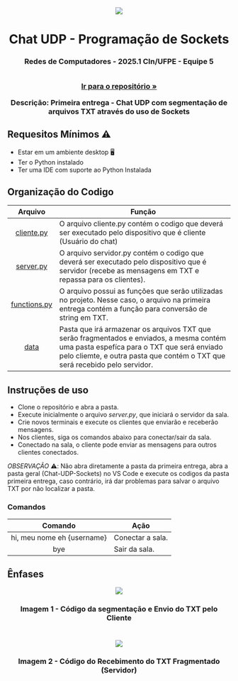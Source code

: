 <div align="center">
<img src="https://github.com/mikaellmiguel/Chat-UDP-Sockets/assets/144696910/b2494c37-e120-4b6c-a1a9-f0988699ea77" />
</div>

<h1 align="center">Chat UDP - Programação de Sockets</h1>   
    <h3 align="center">Redes de Computadores - 2025.1 CIn/UFPE - Equipe 5 


<p align="center">
<br />  
    <a href="https://github.com/mikaellmiguel/Chat-UDP-Sockets"><strong>Ir para o repositório »</strong></a>
<br />
</p>

<p align="center">    
    Descrição: Primeira entrega - Chat UDP com segmentação de arquivos TXT através do uso de Sockets
</p>

## Requesitos Mínimos ⚠️
* Estar em um ambiente desktop 🖥️
* Ter o Python instalado
* Ter uma IDE com suporte ao Python Instalada


## Organização do Codigo
Arquivo  | Função
:--------:| -------------
<a href="https://github.com/mikaellmiguel/Chat-UDP-Sockets/blob/main/primeira_entrega/client.py">cliente.py</a> | O arquivo cliente.py contém o codigo que deverá ser executado pelo dispositivo que é cliente (Usuário do chat)
<a href="hhttps://github.com/mikaellmiguel/Chat-UDP-Sockets/blob/main/primeira_entrega/server.py">server.py</a>| O arquivo servidor.py contém o codigo que deverá ser executado pelo dispositivo que é servidor (recebe as mensagens em TXT e repassa para os clientes).
<a href="https://github.com/mikaellmiguel/Chat-UDP-Sockets/blob/main/primeira_entrega/functions.py">functions.py</a>| O arquivo possui as funções que serão utilizadas no projeto. Nesse caso, o arquivo na primeira entrega contém a função para conversão de string em TXT.
<a href="https://github.com/mikaellmiguel/Chat-UDP-Sockets/blob/main/primeira_entrega/functions.py">data</a>| Pasta que irá armazenar os arquivos TXT que serão fragmentados e enviados, a mesma contém uma pasta espefíca para o TXT que será enviado pelo cliemte, e outra pasta que contém o TXT que será recebido pelo servidor.

## Instruções de uso 
* Clone o repositório e abra a pasta.
* Execute inicialmente o arquivo *server.py*, que iniciará o servidor da sala.
* Crie novos terminais e execute os clientes que enviarão e receberão mensagens.
* Nos clientes, siga os comandos abaixo para conectar/sair da sala.
* Conectado na sala, o cliente pode enviar as mensagens para outros clientes conectados.

*OBSERVAÇÃO* ⚠️: Não abra diretamente a pasta da primeira entrega, abra a pasta geral (Chat-UDP-Sockets) no VS Code e execute os codigos da pasta primeira entrega, caso contrário, irá dar problemas para salvar o arquivo TXT por não localizar a pasta.


### Comandos
Comando  | Ação
:--------:| -------------
hi, meu nome eh {username}| Conectar a sala.
bye|  Sair da sala.


## Ênfases
<div align="center">
<img src="https://github.com/mikaellmiguel/Chat-UDP-Sockets/assets/144696910/43538bb5-e3e6-4d4c-8be0-d5db39d28261" />
</div>

<h3 align="center">Imagem 1 - Código da segmentação e Envio do TXT pelo Cliente</h3>

#
#

<div align="center">
<img src="https://github.com/mikaellmiguel/Chat-UDP-Sockets/assets/144696910/2097643c-3285-440c-bc4a-a9771266e923" />
</div>

<h3 align="center">Imagem 2 - Código do Recebimento do TXT Fragmentado (Servidor)</h3>